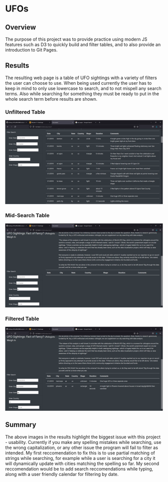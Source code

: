 # UFOs

## Overview
The purpose of this project was to provide practice using modern JS features such as D3 to quickly build and filter tables, and to also provide an introduction to Git Pages.

## Results
The resulting web page is a table of UFO sightings with a variety of filters the user can choose to use. When being used currently the user has to keep in mind to only use lowercase to search, and to not mispell any search terms. Also while searching for something they must be ready to put in the whole search term before results are shown.

### Unfiltered Table
![unfiltered_table](resources/unfiltered_table.png)

### Mid-Search Table
![table_mid_search](resources/table_mid_search.png)

### Filtered Table
![filtered_table](resources/filtered_table.png)

## Summary
The above images in the results highlight the biggest issue with this project - usability. Currently if you make any spelling mistakes while searching, use the wrong capitalization, or any other issue the program will fail to filter as intended. My first reccomendation to fix this is to use partial matching of strings while searching, for example while a user is searching for a city it will dynamically update with cities matching the spelling so far. My second reccomendation would be to add search reccomendations while typing, along with a user friendly calendar for filtering by date.
